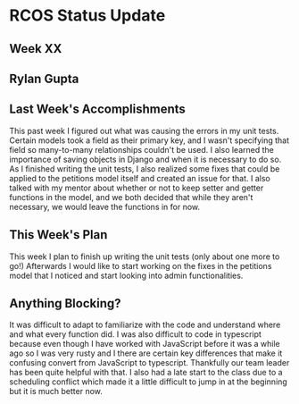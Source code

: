 # RCOS Status Update

## Week XX

## Rylan Gupta


## Last Week's Accomplishments
This past week I figured out what was causing the errors in my unit tests. Certain models took a field as their primary key, 
and I wasn't specifying that field so many-to-many relationships couldn't be used. I also learned the importance of saving 
objects in Django and when it is necessary to do so. As I finished writing the unit tests, I also realized some fixes that 
could be applied to the petitions model itself and created an issue for that. I also talked with my mentor about whether or 
not to keep setter and getter functions in the model, and we both decided that while they aren't necessary, we would leave 
the functions in for now.

## This Week's Plan
This week I plan to finish up writing the unit tests (only about one more to go!) Afterwards I would like to start working 
on the fixes in the petitions model that I noticed and start looking into admin functionalities.

## Anything Blocking?
It was difficult to adapt to familiarize with the code and understand where and what every function did. I was also 
difficult to code in typescript because even though I have worked with JavaScript before it was a while ago so I was 
very rusty and I there are certain key differences that make it confusing convert from JavaScript to typescript. 
Thankfully our team leader has been quite helpful with that. I also had a late start to the class due to a 
scheduling conflict which made it a little difficult to jump in at the beginning but it is much better now.
 